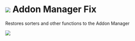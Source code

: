 ![](https://cloud.githubusercontent.com/assets/6841810/4518926/67767f74-4ca6-11e4-841f-e3718a032fe7.png) Addon Manager Fix
=================

Restores sorters and other functions to the Addon Manager

![](https://camo.githubusercontent.com/34aba35e2235cbfb98846fa8463423656579f881/68747470733a2f2f6d656469616372752e73682f7562593349436531715456632e706e67)
